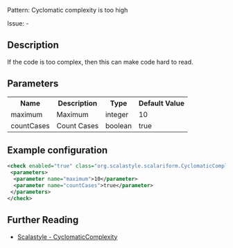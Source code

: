 Pattern: Cyclomatic complexity is too high

Issue: -

## Description

If the code is too complex, then this can make code hard to read.

## Parameters
<table><tr><th>Name</th><th>Description</th><th>Type</th><th>Default Value</th></tr><tr><td>maximum</td>
        <td>Maximum</td>
        <td>integer</td>
        <td>10</td>
      </tr><tr><td>countCases</td>
        <td>Count Cases</td>
        <td>boolean</td>
        <td>true</td>
      </tr></table>

## Example configuration

```xml
<check enabled="true" class="org.scalastyle.scalariform.CyclomaticComplexityChecker" level="warning">
 <parameters>
  <parameter name="maximum">10</parameter>
  <parameter name="countCases">true</parameter>
 </parameters>
</check>
```
<a name="org_scalastyle_scalariform_DeprecatedJavaChecker" />

## Further Reading

* [Scalastyle - CyclomaticComplexity](http://www.scalastyle.org/rules-1.0.0.html#org_scalastyle_scalariform_CyclomaticComplexityChecker)